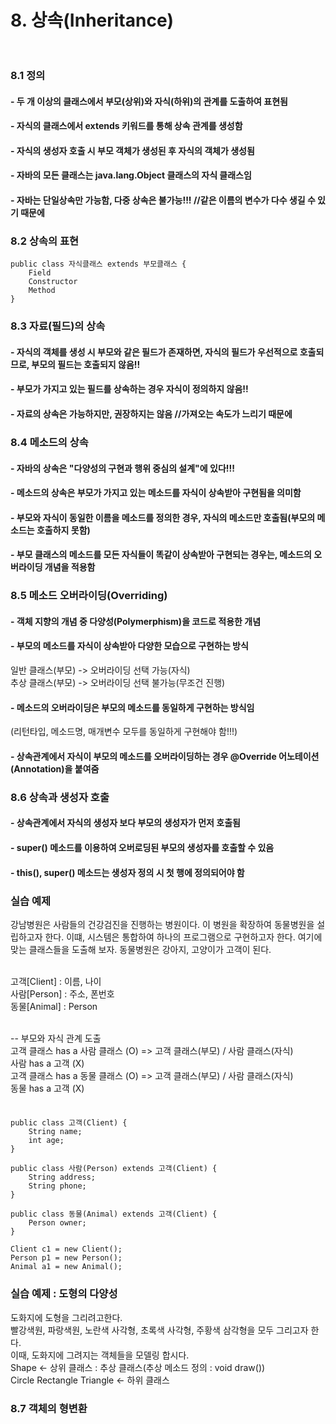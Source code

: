 # 8. 상속(Inheritance)<br><br>

### 8.1 정의 
#### - 두 개 이상의 클래스에서 부모(상위)와 자식(하위)의 관계를 도출하여 표현됨
#### - 자식의 클래스에서 extends 키워드를 통해 상속 관계를 생성함
#### - 자식의 생성자 호출 시 부모 객체가 생성된 후 자식의 객체가 생성됨
#### - 자바의 모든 클래스는 java.lang.Object 클래스의 자식 클래스임
#### - 자바는 단일상속만 가능함, 다중 상속은 불가능!!! 	//같은 이름의 변수가 다수 생길 수 있기 때문에

### 8.2 상속의 표현
	public class 자식클래스 extends 부모클래스 {
		Field
		Constructor
		Method
	}

### 8.3 자료(필드)의 상속
#### - 자식의 객체를 생성 시 부모와 같은 필드가 존재하면, 자식의 필드가 우선적으로 호출되므로, 부모의 필드는 호출되지 않음!!
#### - 부모가 가지고 있는 필드를 상속하는 경우 자식이 정의하지 않음!!
#### - 자료의 상속은 가능하지만, 권장하지는 않음 	//가져오는 속도가 느리기 때문에

### 8.4 메소드의 상속
#### - 자바의 상속은 "다양성의 구현과 행위 중심의 설계"에 있다!!!
#### - 메소드의 상속은 부모가 가지고 있는 메소드를 자식이 상속받아 구현됨을 의미함
#### - 부모와 자식이 동일한 이름을 메소드를 정의한 경우, 자식의 메소드만 호출됨(부모의 메소드는 호출하지 못함)
#### - 부모 클래스의 메소드를 모든 자식들이 똑같이 상속받아 구현되는 경우는, 메소드의 오버라이딩 개념을 적용함

### 8.5 메소드 오버라이딩(Overriding)
#### - 객체 지향의 개념 중 다양성(Polymerphism)을 코드로 적용한 개념
#### - 부모의 메소드를 자식이 상속받아 다양한 모습으로 구현하는 방식
  일반 클래스(부모) -> 오버라이딩 선택 가능(자식)<br>
  추상 클래스(부모) -> 오버라이딩 선택 불가능(무조건 진행)<br>
#### - 메소드의 오버라이딩은 부모의 메소드를 동일하게 구현하는 방식임
  (리턴타입, 메소드명, 매개변수 모두를 동일하게 구현해야 함!!!)
#### - 상속관계에서 자식이 부모의 메소드를 오버라이딩하는 경우 @Override 어노테이션(Annotation)을 붙여줌

### 8.6 상속과 생성자 호출
#### - 상속관계에서 자식의 생성자 보다 부모의 생성자가 먼저 호출됨
#### - super() 메소드를 이용하여 오버로딩된 부모의 생성자를 호출할 수 있음
#### - this(), super() 메소드는 생성자 정의 시 첫 행에 정의되어야 함


### 실습 예제
강남병원은 사람들의 건강검진을 진행하는 병원이다. 이 병원을 확장하여 동물병원을
설립하고자 한다. 이떄, 시스템은 통합하여 하나의 프로그램으로 구현하고자 한다.
여기에 맞는 클래스들을 도출해 보자. 동물병원은 강아지, 고양이가 고객이 된다. <br><br>

고객[Client] : 이름, 나이<br>
사람[Person] : 주소, 폰번호<br>
동물[Animal] : Person<br><br>

-- 부모와 자식 관계 도출<br>
고객 클래스 has a 사람 클래스 (O) => 고객 클래스(부모) / 사람 클래스(자식)<br>
사람 has a 고객 (X) <br>
고객 클래스 has a 동물 클래스 (O) => 고객 클래스(부모) / 사람 클래스(자식)<br>
동물 has a 고객 (X) <br>
<br>
#### 
	public class 고객(Client) {
		String name;
		int age;
	}

	public class 사람(Person) extends 고객(Client) {
		String address;
		String phone;
	}

	public class 동물(Animal) extends 고객(Client) {
		Person owner;
	}

	Client c1 = new Client();
	Person p1 = new Person();
	Animal a1 = new Animal();


### 실습 예제 : 도형의 다양성
도화지에 도형을 그리려고한다.<br>
빨강색원, 파랑색원, 노란색 사각형, 초록색 사각형, 주황색 삼각형을 모두 그리고자 한다.<br>
이때, 도화지에 그려지는 객체들을 모델링 합시다.<br>
Shape <- 상위 클래스 : 추상 클래스(추상 메소드 정의 : void draw())<br>
Circle Rectangle Triangle <- 하위 클래스<br>

### 8.7 객체의 형변환



